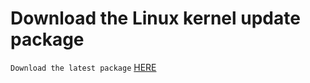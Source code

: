 
# Download the Linux kernel update package

`Download the latest package` [HERE](https://wslstorestorage.blob.core.windows.net/wslblob/wsl_update_x64.msi)
